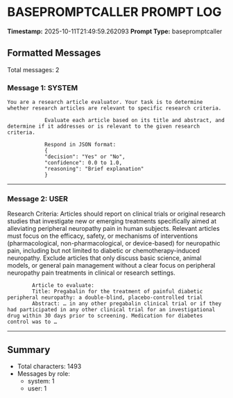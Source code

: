 # BASEPROMPTCALLER PROMPT LOG
**Timestamp:** 2025-10-11T21:49:59.262093
**Prompt Type:** basepromptcaller

## Formatted Messages
Total messages: 2

### Message 1: SYSTEM

```
You are a research article evaluator. Your task is to determine whether research articles are relevant to specific research criteria.

            Evaluate each article based on its title and abstract, and determine if it addresses or is relevant to the given research criteria.

            Respond in JSON format:
            {
            "decision": "Yes" or "No",
            "confidence": 0.0 to 1.0,
            "reasoning": "Brief explanation"
            }
```

---

### Message 2: USER

Research Criteria: Articles should report on clinical trials or original research studies that investigate new or emerging treatments specifically aimed at alleviating peripheral neuropathy pain in human subjects. Relevant articles must focus on the efficacy, safety, or mechanisms of interventions (pharmacological, non-pharmacological, or device-based) for neuropathic pain, including but not limited to diabetic or chemotherapy-induced neuropathy. Exclude articles that only discuss basic science, animal models, or general pain management without a clear focus on peripheral neuropathy pain treatments in clinical or research settings.

            Article to evaluate:
            Title: Pregabalin for the treatment of painful diabetic peripheral neuropathy: a double-blind, placebo-controlled trial
            Abstract: … in any other pregabalin clinical trial or if they had participated in any other clinical trial for an investigational drug within 30 days prior to screening. Medication for diabetes control was to …

---

## Summary
- Total characters: 1493
- Messages by role:
  - system: 1
  - user: 1